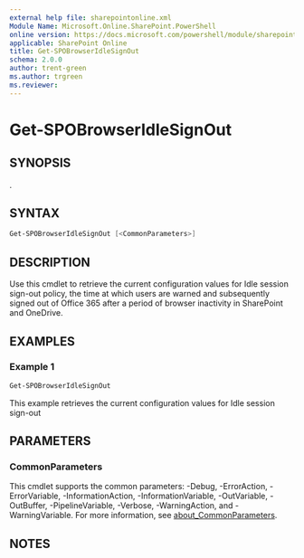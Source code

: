 ```yaml
---
external help file: sharepointonline.xml
Module Name: Microsoft.Online.SharePoint.PowerShell
online version: https://docs.microsoft.com/powershell/module/sharepoint-online/get-spobrowseridlesignout
applicable: SharePoint Online
title: Get-SPOBrowserIdleSignOut
schema: 2.0.0
author: trent-green
ms.author: trgreen
ms.reviewer:
---
```


# Get-SPOBrowserIdleSignOut

## SYNOPSIS

.

## SYNTAX

```powershell
Get-SPOBrowserIdleSignOut [<CommonParameters>]
```

## DESCRIPTION

Use this cmdlet to retrieve the current configuration values for Idle session sign-out policy, the time at which users are warned and subsequently signed out of Office 365 after a period of browser inactivity in SharePoint and OneDrive.

## EXAMPLES

### Example 1

```powershell
Get-SPOBrowserIdleSignOut
```

This example retrieves the current configuration values for Idle session sign-out

## PARAMETERS

### CommonParameters

This cmdlet supports the common parameters: -Debug, -ErrorAction, -ErrorVariable, -InformationAction, -InformationVariable, -OutVariable, -OutBuffer, -PipelineVariable, -Verbose, -WarningAction, and -WarningVariable. For more information, see [about_CommonParameters](https://go.microsoft.com/fwlink/p/?LinkID=113216).

## NOTES
